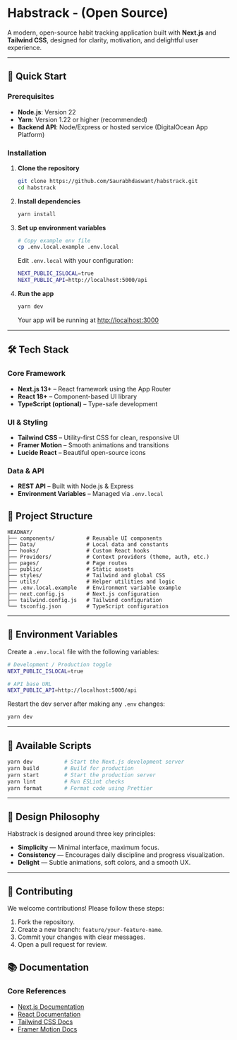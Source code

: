# Habstrack - (Open Source)

A modern, open-source habit tracking application built with **Next.js** and **Tailwind CSS**, designed for clarity, motivation, and delightful user experience.

---

## 🚀 Quick Start

### Prerequisites

* **Node.js**: Version 22
* **Yarn**: Version 1.22 or higher (recommended)
* **Backend API**: Node/Express or hosted service (DigitalOcean App Platform)

### Installation

1. **Clone the repository**

   ```bash
   git clone https://github.com/Saurabhdaswant/habstrack.git
   cd habstrack
   ```

2. **Install dependencies**

   ```bash
   yarn install
   ```

3. **Set up environment variables**

   ```bash
   # Copy example env file
   cp .env.local.example .env.local
   ```

   Edit `.env.local` with your configuration:

   ```bash
   NEXT_PUBLIC_ISLOCAL=true
   NEXT_PUBLIC_API=http://localhost:5000/api
   ```

4. **Run the app**

   ```bash
   yarn dev
   ```

   Your app will be running at [http://localhost:3000](http://localhost:3000)

---

## 🛠️ Tech Stack

### Core Framework

* **Next.js 13+** – React framework using the App Router
* **React 18+** – Component-based UI library
* **TypeScript (optional)** – Type-safe development

### UI & Styling

* **Tailwind CSS** – Utility-first CSS for clean, responsive UI
* **Framer Motion** – Smooth animations and transitions
* **Lucide React** – Beautiful open-source icons

### Data & API

* **REST API** – Built with Node.js & Express
* **Environment Variables** – Managed via `.env.local`


## 📁 Project Structure

```
HEADWAY/
├── components/          # Reusable UI components
├── Data/                # Local data and constants
├── hooks/               # Custom React hooks
├── Providers/           # Context providers (theme, auth, etc.)
├── pages/               # Page routes
├── public/              # Static assets
├── styles/              # Tailwind and global CSS
├── utils/               # Helper utilities and logic
├── .env.local.example   # Environment variable example
├── next.config.js       # Next.js configuration
├── tailwind.config.js   # Tailwind configuration
└── tsconfig.json        # TypeScript configuration
```

---

## 🔧 Environment Variables

Create a `.env.local` file with the following variables:

```bash
# Development / Production toggle
NEXT_PUBLIC_ISLOCAL=true

# API base URL
NEXT_PUBLIC_API=http://localhost:5000/api
```

Restart the dev server after making any `.env` changes:

```bash
yarn dev
```

---

## 📜 Available Scripts

```bash
yarn dev          # Start the Next.js development server
yarn build        # Build for production
yarn start        # Start the production server
yarn lint         # Run ESLint checks
yarn format       # Format code using Prettier
```

---

## 🎯 Design Philosophy

Habstrack is designed around three key principles:

* **Simplicity** — Minimal interface, maximum focus.
* **Consistency** — Encourages daily discipline and progress visualization.
* **Delight** — Subtle animations, soft colors, and a smooth UX.

---

## 🤝 Contributing

We welcome contributions! Please follow these steps:

1. Fork the repository.
2. Create a new branch: `feature/your-feature-name`.
3. Commit your changes with clear messages.
4. Open a pull request for review.

## 📚 Documentation

### Core References

* [Next.js Documentation](https://nextjs.org/docs)
* [React Documentation](https://react.dev)
* [Tailwind CSS Docs](https://tailwindcss.com/docs)
* [Framer Motion Docs](https://www.framer.com/motion/)

